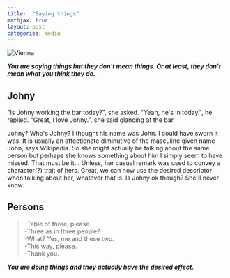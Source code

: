 ```yaml
---
title:  "Saying things"
mathjax: true
layout: post
categories: media
---
```



![Vienna](https://f4.bcbits.com/img/0030972589_20.jpg)

***You are saying things but they don't mean things. Or at least, they don't mean what you think they do.***

## Johny

"Is Johny working the bar today?", she asked. "Yeah, he's in today.", he replied.
"Great, I love Johny.", she said glancing at the bar.

Johny? Who's Johny? I thought his name was John. I could have sworn it was. It is usually an affectionate diminutive of the masculine given name John, says Wikipedia. So she might actually be talking about the same person but perhaps she knows something about him I simply seem to have missed. That must be it... Unless, her casual remark was used to convey a character(?) trait of hers. Great, we can now use the desired descriptor when talking about her, whatever that is. Is Johny ok though? She'll never know.


## Persons

>-Table of three, please.<br>
>-Three as in three people?<br>
>-What? Yes, me and these two.<br>
>-This way, please.<br>
>-Thank you.<br>

 




***You are doing things and they actually have the desired effect.***
